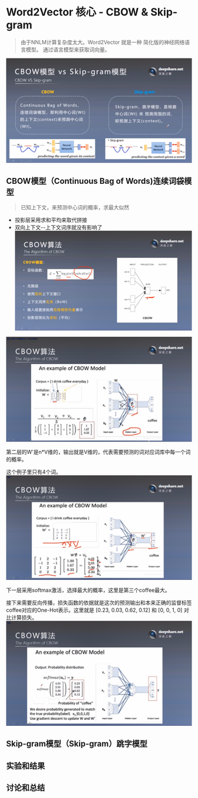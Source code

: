 # Word2Vector 核心 - CBOW & Skip-gram

> 由于NNLM计算复杂度太大。Word2Vector 就是一种 简化版的神经网络语言模型。 通过语言模型来获取词向量。

!['dyngq_images'](images/dyngq_2019-10-12-17-09-46.png)

## CBOW模型（Continuous Bag of Words)连续词袋模型

> 已知上下文，来预测中心词的概率，求最大似然

* 投影层采用求和平均来取代拼接
* 双向上下文--上下文词序就没有影响了
!['dyngq_images'](images/dyngq_2019-10-12-17-17-27.png)

!['dyngq_images'](images/dyngq_2019-10-12-17-35-00.png)

第二层的W'是n*V维的，输出就是V维的，代表需要预测的词对应词库中每一个词的概率。

这个例子里只有4个词。
!['dyngq_images'](images/dyngq_2019-10-12-17-36-27.png)

下一层采用softmax激活，选择最大的概率，这里是第三个coffee最大。

接下来需要反向传播，损失函数的依据就是这次的预测输出和本来正确的监督标签coffee对应的One-Hot表示。这里就是 [0.23, 0.03, 0.62, 0.12] 和 [0, 0, 1, 0] 对比计算损失。
!['dyngq_images'](images/dyngq_2019-10-12-17-41-54.png)

## Skip-gram模型（Skip-gram）跳字模型

## 实验和结果

## 讨论和总结
